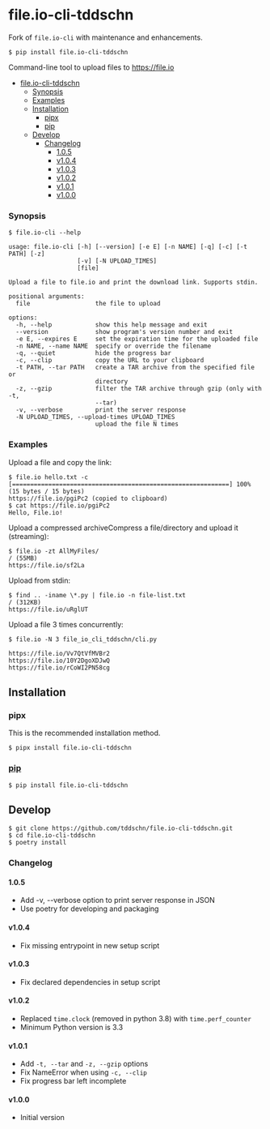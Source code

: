 # file.io-cli-tddschn

Fork of `file.io-cli` with maintenance and enhancements.

    $ pip install file.io-cli-tddschn

Command-line tool to upload files to https://file.io

  [file.io]: https://www.file.io

- [file.io-cli-tddschn](#fileio-cli-tddschn)
    - [Synopsis](#synopsis)
    - [Examples](#examples)
  - [Installation](#installation)
    - [pipx](#pipx)
    - [pip](#pip)
  - [Develop](#develop)
    - [Changelog](#changelog)
      - [1.0.5](#105)
      - [v1.0.4](#v104)
      - [v1.0.3](#v103)
      - [v1.0.2](#v102)
      - [v1.0.1](#v101)
      - [v1.0.0](#v100)


### Synopsis



```
$ file.io-cli --help

usage: file.io-cli [-h] [--version] [-e E] [-n NAME] [-q] [-c] [-t PATH] [-z]
                   [-v] [-N UPLOAD_TIMES]
                   [file]

Upload a file to file.io and print the download link. Supports stdin.

positional arguments:
  file                  the file to upload

options:
  -h, --help            show this help message and exit
  --version             show program's version number and exit
  -e E, --expires E     set the expiration time for the uploaded file
  -n NAME, --name NAME  specify or override the filename
  -q, --quiet           hide the progress bar
  -c, --clip            copy the URL to your clipboard
  -t PATH, --tar PATH   create a TAR archive from the specified file or
                        directory
  -z, --gzip            filter the TAR archive through gzip (only with -t,
                        --tar)
  -v, --verbose         print the server response
  -N UPLOAD_TIMES, --upload-times UPLOAD_TIMES
                        upload the file N times

```

### Examples

Upload a file and copy the link:

```
$ file.io hello.txt -c
[============================================================] 100% (15 bytes / 15 bytes)
https://file.io/pgiPc2 (copied to clipboard)
$ cat https://file.io/pgiPc2
Hello, File.io!
```

Upload a compressed archiveCompress a file/directory and upload it (streaming):

```
$ file.io -zt AllMyFiles/
/ (55MB)
https://file.io/sf2La
```

Upload from stdin:

```
$ find .. -iname \*.py | file.io -n file-list.txt
/ (312KB)
https://file.io/uRglUT
```

Upload a file 3 times concurrently:

```
$ file.io -N 3 file_io_cli_tddschn/cli.py

https://file.io/Vv7QtVfMVBr2
https://file.io/10Y2DgoXDJwQ
https://file.io/rCoWI2PN58cg
```

## Installation

### pipx

This is the recommended installation method.

```
$ pipx install file.io-cli-tddschn
```

### [pip](https://pypi.org/project/file.io-cli-tddschn/)

```
$ pip install file.io-cli-tddschn
```

## Develop

```
$ git clone https://github.com/tddschn/file.io-cli-tddschn.git
$ cd file.io-cli-tddschn
$ poetry install
```

### Changelog

#### 1.0.5

* Add -v, --verbose option to print server response in JSON
* Use poetry for developing and packaging

#### v1.0.4

* Fix missing entrypoint in new setup script

#### v1.0.3

* Fix declared dependencies in setup script

#### v1.0.2

* Replaced `time.clock` (removed in python 3.8) with `time.perf_counter`
* Minimum Python version is 3.3

#### v1.0.1

* Add `-t, --tar` and `-z, --gzip` options
* Fix NameError when using `-c, --clip`
* Fix progress bar left incomplete

#### v1.0.0

* Initial version